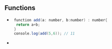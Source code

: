 ## Functions
- ```java
   function add(a: number, b:number) : number{
    return a+b;
   }
   console.log(add(5,6)); // 11
  ``` 
- 